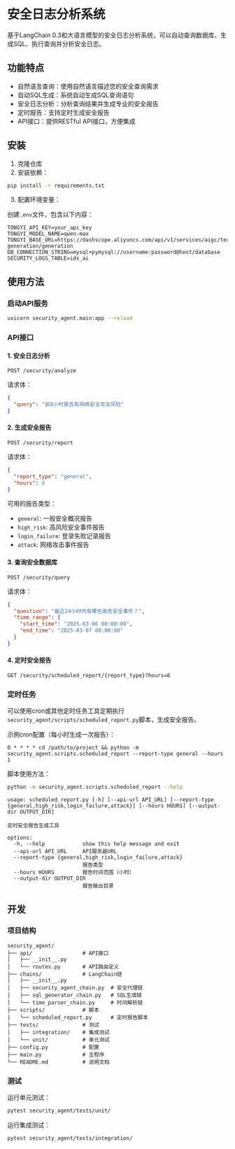 # 安全日志分析系统

基于LangChain 0.3和大语言模型的安全日志分析系统，可以自动查询数据库、生成SQL、执行查询并分析安全日志。

## 功能特点

- 自然语言查询：使用自然语言描述您的安全查询需求
- 自动SQL生成：系统自动生成SQL查询语句
- 安全日志分析：分析查询结果并生成专业的安全报告
- 定时报告：支持定时生成安全报告
- API接口：提供RESTful API接口，方便集成

## 安装

1. 克隆仓库
2. 安装依赖：

```bash
pip install -r requirements.txt
```

3. 配置环境变量：

创建`.env`文件，包含以下内容：

```
TONGYI_API_KEY=your_api_key
TONGYI_MODEL_NAME=qwen-max
TONGYI_BASE_URL=https://dashscope.aliyuncs.com/api/v1/services/aigc/text-generation/generation
DB_CONNECTION_STRING=mysql+pymysql://username:password@host/database
SECURITY_LOGS_TABLE=ids_ai
```

## 使用方法

### 启动API服务

```bash
uvicorn security_agent.main:app --reload
```

### API接口

#### 1. 安全日志分析

```
POST /security/analyze
```

请求体：

```json
{
  "query": "前8小时是否有网络安全攻击风险"
}
```

#### 2. 生成安全报告

```
POST /security/report
```

请求体：

```json
{
  "report_type": "general",
  "hours": 8
}
```

可用的报告类型：
- `general`: 一般安全概况报告
- `high_risk`: 高风险安全事件报告
- `login_failure`: 登录失败记录报告
- `attack`: 网络攻击事件报告

#### 3. 查询安全数据库

```
POST /security/query
```

请求体：

```json
{
  "question": "最近24小时内有哪些高危安全事件？",
  "time_range": {
    "start_time": "2025-03-06 00:00:00",
    "end_time": "2025-03-07 00:00:00"
  }
}
```

#### 4. 定时安全报告

```
GET /security/scheduled_report/{report_type}?hours=8
```

### 定时任务

可以使用cron或其他定时任务工具定期执行`security_agent/scripts/scheduled_report.py`脚本，生成安全报告。

示例cron配置（每小时生成一次报告）：

```
0 * * * * cd /path/to/project && python -m security_agent.scripts.scheduled_report --report-type general --hours 1
```

脚本使用方法：

```bash
python -m security_agent.scripts.scheduled_report --help
```

```
usage: scheduled_report.py [-h] [--api-url API_URL] [--report-type {general,high_risk,login_failure,attack}] [--hours HOURS] [--output-dir OUTPUT_DIR]

定时安全报告生成工具

options:
  -h, --help            show this help message and exit
  --api-url API_URL     API服务器URL
  --report-type {general,high_risk,login_failure,attack}
                        报告类型
  --hours HOURS         报告时间范围（小时）
  --output-dir OUTPUT_DIR
                        报告输出目录
```

## 开发

### 项目结构

```
security_agent/
├── api/                # API接口
│   ├── __init__.py
│   └── routes.py       # API路由定义
├── chains/             # LangChain链
│   ├── __init__.py
│   ├── security_agent_chain.py  # 安全代理链
│   ├── sql_generator_chain.py   # SQL生成链
│   └── time_parser_chain.py     # 时间解析链
├── scripts/            # 脚本
│   └── scheduled_report.py      # 定时报告脚本
├── tests/              # 测试
│   ├── integration/    # 集成测试
│   └── unit/           # 单元测试
├── config.py           # 配置
├── main.py             # 主程序
└── README.md           # 说明文档
```

### 测试

运行单元测试：

```bash
pytest security_agent/tests/unit/
```

运行集成测试：

```bash
pytest security_agent/tests/integration/
``` 